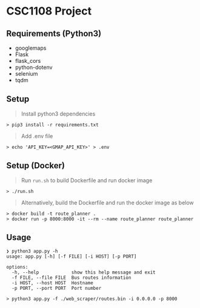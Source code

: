 # CSC1108 Project

## Requirements (Python3)

- googlemaps
- Flask
- flask_cors
- python-dotenv
- selenium
- tqdm

## Setup

> Install python3 dependencies

```shell
> pip3 install -r requirements.txt
```

> Add .env file

```shell
> echo 'API_KEY=<GMAP_API_KEY>' > .env
```

## Setup (Docker)

> Run `run.sh` to build Dockerfile and run docker image

```shell
> ./run.sh
```

> Alternatively, build the Dockerfile and run the docker image as below

```shell
> docker build -t route_planner .
> docker run -p 8000:8000 -it --rm --name route_planner route_planner
```

## Usage

```shell
❯ python3 app.py -h
usage: app.py [-h] [-f FILE] [-i HOST] [-p PORT]

options:
  -h, --help            show this help message and exit
  -f FILE, --file FILE  Bus routes information
  -i HOST, --host HOST  Hostname
  -p PORT, --port PORT  Port number
```

```shell
> python3 app.py -f ./web_scraper/routes.bin -i 0.0.0.0 -p 8000
```

